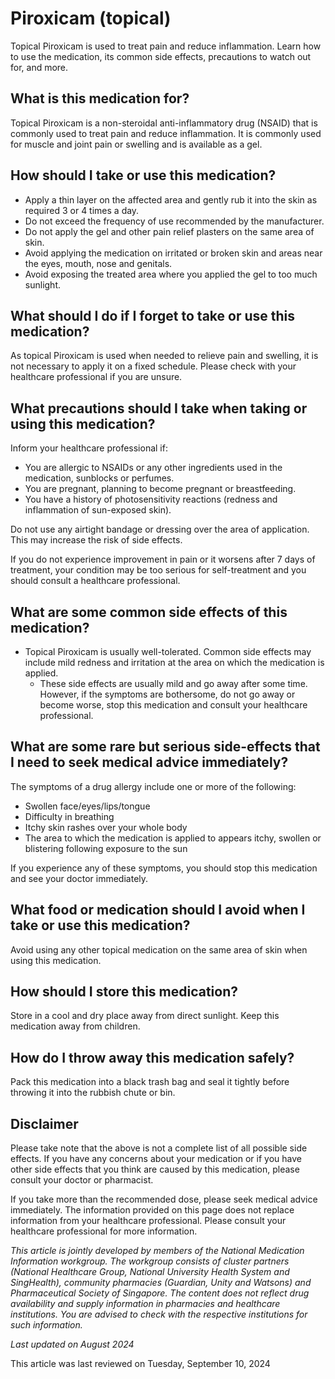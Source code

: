 # Piroxicam (topical)

Topical Piroxicam is used to treat pain and reduce inflammation. Learn how to use the medication, its common side effects, precautions to watch out for, and more.

What is this medication for?
----------------------------

Topical Piroxicam is a non-steroidal anti-inflammatory drug (NSAID) that is commonly used to treat pain and reduce inflammation. It is commonly used for muscle and joint pain or swelling and is available as a gel.

How should I take or use this medication?
-----------------------------------------

* Apply a thin layer on the affected area and gently rub it into the skin as required 3 or 4 times a day.
* Do not exceed the frequency of use recommended by the manufacturer.
* Do not apply the gel and other pain relief plasters on the same area of skin.
* Avoid applying the medication on irritated or broken skin and areas near the eyes, mouth, nose and genitals.
* Avoid exposing the treated area where you applied the gel to too much sunlight.

What should I do if I forget to take or use this medication?
------------------------------------------------------------

As topical Piroxicam is used when needed to relieve pain and swelling, it is not necessary to apply it on a fixed schedule. Please check with your healthcare professional if you are unsure.

What precautions should I take when taking or using this medication?
--------------------------------------------------------------------

Inform your healthcare professional if:

* You are allergic to NSAIDs or any other ingredients used in the medication, sunblocks or perfumes.
* You are pregnant, planning to become pregnant or breastfeeding.
* You have a history of photosensitivity reactions (redness and inflammation of sun-exposed skin).

Do not use any airtight bandage or dressing over the area of application. This may increase the risk of side effects.

If you do not experience improvement in pain or it worsens after 7 days of treatment, your condition may be too serious for self-treatment and you should consult a healthcare professional.

What are some common side effects of this medication?
-----------------------------------------------------

* Topical Piroxicam is usually well-tolerated. Common side effects may include mild redness and irritation at the area on which the medication is applied. 
  + These side effects are usually mild and go away after some time. However, if the symptoms are bothersome, do not go away or become worse, stop this medication and consult your healthcare professional.

What are some rare but serious side-effects that I need to seek medical advice immediately?
-------------------------------------------------------------------------------------------

The symptoms of a drug allergy include one or more of the following:

* Swollen face/eyes/lips/tongue
* Difficulty in breathing
* Itchy skin rashes over your whole body
* The area to which the medication is applied to appears itchy, swollen or blistering following exposure to the sun

If you experience any of these symptoms, you should stop this medication and see your doctor immediately.

What food or medication should I avoid when I take or use this medication?
--------------------------------------------------------------------------

Avoid using any other topical medication on the same area of skin when using this medication.

How should I store this medication?
-----------------------------------

Store in a cool and dry place away from direct sunlight. Keep this medication away from children.

How do I throw away this medication safely?
-------------------------------------------

Pack this medication into a black trash bag and seal it tightly before throwing it into the rubbish chute or bin.

Disclaimer
----------

Please take note that the above is not a complete list of all possible side effects. If you have any concerns about your medication or if you have other side effects that you think are caused by this medication, please consult your doctor or pharmacist. 

If you take more than the recommended dose, please seek medical advice immediately. The information provided on this page does not replace information from your healthcare professional. Please consult your healthcare professional for more information. 

*This article is jointly developed by members of the National Medication Information workgroup. The workgroup consists of cluster partners (National Healthcare Group, National University Health System and SingHealth), community pharmacies (Guardian, Unity and Watsons) and Pharmaceutical Society of Singapore. The content does not reflect drug availability and supply information in pharmacies and healthcare institutions. You are advised to check with the respective institutions for such information.*

*Last updated on August 2024*

This article was last reviewed on
Tuesday, September 10, 2024